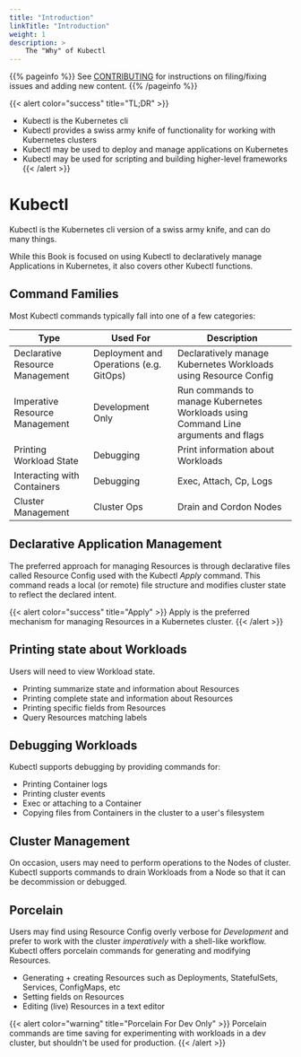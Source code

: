 ```yaml
---
title: "Introduction"
linkTitle: "Introduction"
weight: 1
description: >
    The "Why" of Kubectl
---
```


{{% pageinfo %}}
See [CONTRIBUTING](https://github.com/kubernetes/kubectl/blob/master/docs/book/CONTRIBUTING.md) for
instructions on filing/fixing issues and adding new content.
{{% /pageinfo %}}

{{< alert color="success" title="TL;DR" >}}
- Kubectl is the Kubernetes cli
- Kubectl provides a swiss army knife of functionality for working with Kubernetes clusters
- Kubectl may be used to deploy and manage applications on Kubernetes
- Kubectl may be used for scripting and building higher-level frameworks
{{< /alert >}}

# Kubectl

Kubectl is the Kubernetes cli version of a swiss army knife, and can do many things.

While this Book is focused on using Kubectl to declaratively manage Applications in Kubernetes, it
also covers other Kubectl functions.

## Command Families

Most Kubectl commands typically fall into one of a few categories:

| Type                                   | Used For                   | Description                                        |
|----------------------------------------|----------------------------|----------------------------------------------------|
| Declarative Resource Management        | Deployment and Operations (e.g. GitOps)   | Declaratively manage Kubernetes Workloads using Resource Config     |
| Imperative Resource Management         | Development Only           | Run commands to manage Kubernetes Workloads using Command Line arguments and flags |
| Printing Workload State | Debugging  | Print information about Workloads |
| Interacting with Containers | Debugging  | Exec, Attach, Cp, Logs |
| Cluster Management | Cluster Ops | Drain and Cordon Nodes |

## Declarative Application Management

The preferred approach for managing Resources is through
declarative files called Resource Config used with the Kubectl *Apply* command.
This command reads a local (or remote) file structure and modifies cluster state to
reflect the declared intent.

{{< alert color="success" title="Apply" >}}
Apply is the preferred mechanism for managing Resources in a Kubernetes cluster.
{{< /alert >}}

## Printing state about Workloads

Users will need to view Workload state.

- Printing summarize state and information about Resources
- Printing complete state and information about Resources
- Printing specific fields from Resources
- Query Resources matching labels

## Debugging Workloads

Kubectl supports debugging by providing commands for:

- Printing Container logs
- Printing cluster events
- Exec or attaching to a Container
- Copying files from Containers in the cluster to a user's filesystem

## Cluster Management

On occasion, users may need to perform operations to the Nodes of cluster.  Kubectl supports
commands to drain Workloads from a Node so that it can be decommission or debugged.

## Porcelain

Users may find using Resource Config overly verbose for *Development* and prefer to work with
the cluster *imperatively* with a shell-like workflow.  Kubectl offers porcelain commands for
generating and modifying Resources.

- Generating + creating Resources such as Deployments, StatefulSets, Services, ConfigMaps, etc
- Setting fields on Resources
- Editing (live) Resources in a text editor

{{< alert color="warning" title="Porcelain For Dev Only" >}}
Porcelain commands are time saving for experimenting with workloads in a dev cluster, but shouldn't
be used for production.
{{< /alert >}}
